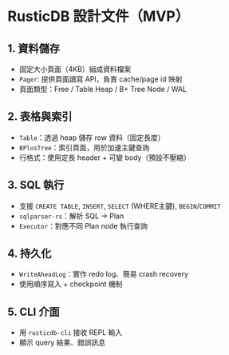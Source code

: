 # RusticDB 設計文件（MVP）

## 1. 資料儲存

- 固定大小頁面（4KB）組成資料檔案
- `Pager`: 提供頁面讀寫 API，負責 cache/page id 映射
- 頁面類型：Free / Table Heap / B+ Tree Node / WAL

## 2. 表格與索引

- `Table`：透過 heap 儲存 row 資料（固定長度）
- `BPlusTree`：索引頁面，用於加速主鍵查詢
- 行格式：使用定長 header + 可變 body（預設不壓縮）

## 3. SQL 執行

- 支援 `CREATE TABLE`, `INSERT`, `SELECT` (WHERE主鍵), `BEGIN`/`COMMIT`
- `sqlparser-rs`：解析 SQL → Plan
- `Executor`：對應不同 Plan node 執行查詢

## 4. 持久化

- `WriteAheadLog`：實作 redo log、簡易 crash recovery
- 使用順序寫入 + checkpoint 機制

## 5. CLI 介面

- 用 `rusticdb-cli` 接收 REPL 輸入
- 顯示 query 結果、錯誤訊息
